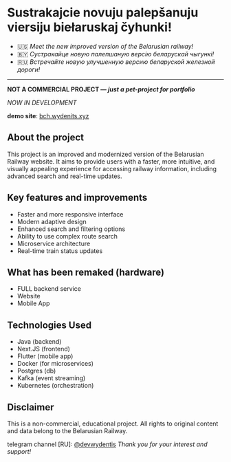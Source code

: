 # **Sustrakajcie novuju palepšanuju viersiju biełaruskaj čyhunki!**
- 🇺🇸 *Meet the new improved version of the Belarusian railway!*
- 🇧🇾 *Сустракайце новую палепшаную версію беларускай чыгункі!*
- 🇷🇺 *Встречайте новую улучшенную версию беларуской железной дороги!*
---
**NOT A COMMERCIAL PROJECT — *just a pet-project for portfolio*** 

*NOW IN DEVELOPMENT*

**demo site**: [bch.wydenits.xyz](https://bch.wydenits.xyz)
## About the project
This project is an improved and modernized version of the Belarusian Railway website. It aims to provide users with a faster, more intuitive, and visually appealing experience for accessing railway information, including advanced search and real-time updates.


## Key features and improvements
- Faster and more responsive interface
- Modern adaptive design
- Enhanced search and filtering options
- Ability to use complex route search
- Microservice architecture
- Real-time train status updates


## What has been remaked (hardware)
- FULL backend service
- Website
- Mobile App


## Technologies Used
- Java (backend)
- Next.JS (frontend)
- Flutter (mobile app)
- Docker (for microservices)
- Postgres (db)
- Kafka (event streaming)
- Kubernetes (orchestration)
 

## Disclaimer
This is a non-commercial, educational project. All rights to original content and data belong to the Belarusian Railway.


telegram channel [RU]: [@devwydentis](https://t.me/devwydentis)
*Thank you for your interest and support!*
